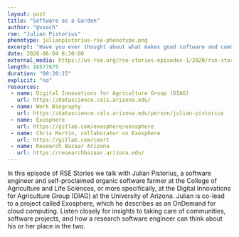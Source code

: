 ```yaml
---
layout: post
title: "Software as a Garden"
author: "@vsoch"
rse: "Julian Pistorius"
phenotype: julianpistorius-rse-phenotype.png 
excerpt: "Have you ever thought about what makes good software and communities? Hint: it's a lot of the same as would be needed to tend a garden."
date: 2020-06-04 8:30:00
external_media: https://us-rse.org/rse-stories-episodes-1/2020/rse-stories-julian-pistorius-episode-19.mp3
length: 18577875
duration: "00:28:15"
explicit: "no"
resources:
 - name: Digital Innovations for Agriculture Group (DIAG)
   url: https://datascience.cals.arizona.edu/
 - name: Work Biography
   url: https://datascience.cals.arizona.edu/person/julian-pistorius
 - name: Exosphere
   url: https://gitlab.com/exosphere/exosphere
 - name: Chris Martin, collaborator on Exosphere 
   url: https://gitlab.com/cmart
 - name: Research Bazaar Arizona
   url: https://researchbazaar.arizona.edu/
---
```



In this episode of RSE Stories we talk with Julian Pistorius, a software
engineer and self-proclaimed organic software farmer at the College of Agriculture
and Life Sciences, or more specifically, at the Digital Innovations for
Agriculture Group (DIAG) at the University of Arizona. Julian is co-lead to
a project called Exosphere, which he describes as an OnDemand for cloud computing.
Listen closely for insights to taking care of communities, software projects,
and how a research software engineer can think about his or her place in
the two.



